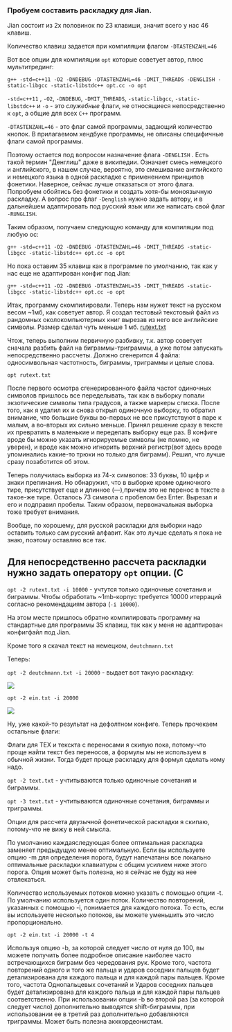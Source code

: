 ### Пробуем составить раскладку для Jian.

Jian состоит из 2х половинок по 23 клавиши, значит всего у нас 46 клавиш.

Количество клавиш задается при компиляции флагом `-DTASTENZAHL=46`

Вот все опции для компиляции `opt` которые советует автор, плюс мультитрединг:

`g++ -std=c++11 -O2 -DNDEBUG -DTASTENZAHL=46 -DMIT_THREADS -DENGLISH -static-libgcc -static-libstdc++ opt.cc -o opt`

`-std=c++11` , `-O2`, `-DNDEBUG`, `-DMIT_THREADS`,  `-static-libgcc`, `-static-libstdc++` и `-o` - это _служебные_ флаги, 
не относящиеся непосредственно к `opt`, а общие для всех `C++` программ.

`-DTASTENZAHL=46` - это флаг самой программы, задающий количество кнопок. В прилагаемом хендбуке программы,
не описаны специфичные флаги самой программы.

Поэтому остается под вопросом назначение флага `-DENGLISH` . Есть такой термин "Денглиш" даже в википедии. 
Означает смесь немецкого и английского, в нашем случае, вероятно, это смешивание английского и немецкого 
языка в одной раскладке с применением принципов фонетики. Наверное, сейчас лучше отказаться от этого флага. 
Попробуем обойтись без фонетики и создать хотя-бы моноязычную раскладку. А вопрос про флаг `-Denglish` нужно задать автору, и в дальнейшем 
адаптировать под русский язык или же написать свой флаг `-RUNGLISH`. 

Таким образом, получаем следующую команду для компиляции под любую ос:

`g++ -std=c++11 -O2 -DNDEBUG -DTASTENZAHL=46 -DMIT_THREADS -static-libgcc -static-libstdc++ opt.cc -o opt`

Но пока оставим 35 клавиш как в программе по умолчанию, так как у нас еще не адаптирован конфиг под Jian:

`g++ -std=c++11 -O2 -DNDEBUG -DTASTENZAHL=35 -DMIT_THREADS -static-libgcc -static-libstdc++ opt.cc -o opt`

Итак, программу скомпилировали. Теперь нам нужет текст на русском весом ~1мб, как советует автор. 
Я создал тестовый текстовый файл из рандомных околокомпьютерных книг вырезав из него все английские символы. 
Размер сделал чуть меньше 1 мб. [rutext.txt](https://github.com/klavarog/OPT/blob/master/rutext.txt)

Чтож, теперь выполним первичную разбивку, т.к. автор советует сначала разбить файл на биграммы-триграммы, 
а уже потом запускать непосредственно рассчеты. Должно сгенерится 4 файла: односимвольная частотность, биграммы, триграммы и целые слова.

`opt rutext.txt`

После первого осмотра сгенерированного файла частот одиночных символов пришлось все переделывать, так как в выборку попали экзотические символы типа градусов, а также маркеры списка. После того, как я удалил их и снова открыл одиночную выборку,
то обратил внимание, что большие буквы во-первых не все присутствуют в паре к малым, а во-вторых их сильно меньше. 
Принял решение сразу в тексте их превратить в маленькие и переделать выборку еще раз. В конфиге вроде бы можно указать игнорируемые символы (не помню, не уверен), и вроде как можно игнорить верхний регистр(вот здесь вроде упоминались какие-то трюки но только для биграмм). Решил, что лучше сразу позаботится об этом. 

Теперь получилась выборка из 74-х символов: 33 буквы, 10 цифр и знаки препинания. Но обнаружил, что в выборке кроме одиночного тире, присутствует еще и длинное (—),причем это не перенос в тексте а такое-же тире. Осталось 73 символа с пробелом без Enter. Вырезал и его и подправил пробелы. Таким образом, первоначальная выборка тоже требует внимания. 

Вообще, по хорошему, для русской раскладки для выборки надо оставить только сам русский алфавит. Как это лучше сделать я пока не знаю, поэтому оставляю все так.

## Для непосредственно рассчета раскладки нужно задать оператору `opt` опции. (C 

`opt -2 rutext.txt -i 10000` - учтутся только одиночные сочетания и биграммы. Чтобы обработать ~1mb-корпус требуется 10000 итерраций согласно рекомендациям автора (`-i 10000`).

На этом месте пришлось обратно компилировать программу на стандартные для программы 35 клавиш, так как у меня не адаптирован конфигфайл под Jian.  

Кроме того я скачал текст на немецком, `deutchmann.txt`

Теперь:

`opt -2 deutchmann.txt -i 20000` - выдает вот такую раскладку:

![](https://i.imgur.com/lgKHJKy.jpg)

`opt -2 ein.txt -i 20000`

![](https://i.imgur.com/hPu40GM.jpg)

Ну, уже какой-то результат на дефолтном конфиге. Теперь прочекаем остальные флаги:

Флаги для ТЕХ и текскта с переносами я скипую пока, потому-что проще найти текст без переносов, а формулы мы не используем в обычной жизни. Тогда будет проще раскладку для формул сделать кому надо.

`opt -2 text.txt` - учтитываются только одиночные сочетания и биграммы.

`opt -3 text.txt` - учтитываются одиночные сочетания, биграммы и триграммы.

Опции для рассчета двузычной фонетической раскладки я скипаю, потому-что не вижу в ней смысла.

По умолчанию каждаяследующая более оптимальная раскладка заменяет предыдущую менее оптимальную. Если вы используете опцию -m для определения порога, будут напечатаны все локально оптимальные раскладки клавиатуры с общим усилием ниже этого порога. Опция может быть полезна, но я сейчас не буду на нее отвлекаться.

Количество используемых потоков можно указать с помощью опции -t. По умолчанию используется один поток. Количество повторений, указанных с помощью -i, понимается для каждого потока. То есть, если вы используете несколько потоков, вы можете уменьшить это число пропорционально.

`opt -2 ein.txt -i 20000 -t 4`

Используя опцию -b, за которой следует число от нуля до 100, вы можете получить более подробное описание наиболее часто встречающихся биграмм без чередования рук. Кроме того, частота повторений одного и того же пальца и ударов соседних пальцев будет детализирована для каждого пальца и для каждой пары пальцев. Кроме того, частота Однопальцевых сочетаний и Ударов соседних пальцев будет детализирована для каждого пальца и для каждой пары пальцев соответственно. При использовании опции -b во второй раз (за которой следует число) дополнительно выводятся shift-биграммы, при использовании ее в третий раз дополнительно добавляются триграммы. Может быть полезна акккордеонистам.





